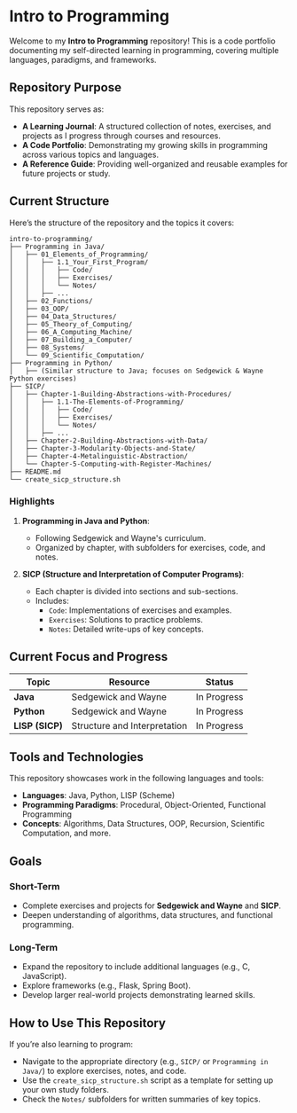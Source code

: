 

# Intro to Programming

Welcome to my **Intro to Programming** repository! This is a code portfolio documenting my self-directed learning in programming, covering multiple languages, paradigms, and frameworks. 

## Repository Purpose

This repository serves as:
- **A Learning Journal**: A structured collection of notes, exercises, and projects as I progress through courses and resources.
- **A Code Portfolio**: Demonstrating my growing skills in programming across various topics and languages.
- **A Reference Guide**: Providing well-organized and reusable examples for future projects or study.

## Current Structure

Here’s the structure of the repository and the topics it covers:

```plaintext
intro-to-programming/
├── Programming in Java/
│   ├── 01_Elements_of_Programming/
│   │   ├── 1.1_Your_First_Program/
│   │   │   ├── Code/
│   │   │   ├── Exercises/
│   │   │   └── Notes/
│   │   ├── ...
│   ├── 02_Functions/
│   ├── 03_OOP/
│   ├── 04_Data_Structures/
│   ├── 05_Theory_of_Computing/
│   ├── 06_A_Computing_Machine/
│   ├── 07_Building_a_Computer/
│   ├── 08_Systems/
│   └── 09_Scientific_Computation/
├── Programming in Python/
│   ├── (Similar structure to Java; focuses on Sedgewick & Wayne Python exercises)
├── SICP/
│   ├── Chapter-1-Building-Abstractions-with-Procedures/
│   │   ├── 1.1-The-Elements-of-Programming/
│   │   │   ├── Code/
│   │   │   ├── Exercises/
│   │   │   └── Notes/
│   │   ├── ...
│   ├── Chapter-2-Building-Abstractions-with-Data/
│   ├── Chapter-3-Modularity-Objects-and-State/
│   ├── Chapter-4-Metalinguistic-Abstraction/
│   └── Chapter-5-Computing-with-Register-Machines/
├── README.md
└── create_sicp_structure.sh
```

### Highlights

1. **Programming in Java and Python**:
   - Following Sedgewick and Wayne's curriculum.
   - Organized by chapter, with subfolders for exercises, code, and notes.

2. **SICP (Structure and Interpretation of Computer Programs)**:
   - Each chapter is divided into sections and sub-sections.
   - Includes:
     - `Code`: Implementations of exercises and examples.
     - `Exercises`: Solutions to practice problems.
     - `Notes`: Detailed write-ups of key concepts.

## Current Focus and Progress

| Topic                      | Resource                         | Status      |
|----------------------------|-----------------------------------|-------------|
| **Java**                   | Sedgewick and Wayne              | In Progress |
| **Python**                 | Sedgewick and Wayne              | In Progress |
| **LISP (SICP)**            | Structure and Interpretation     | In Progress |

## Tools and Technologies

This repository showcases work in the following languages and tools:
- **Languages**: Java, Python, LISP (Scheme)
- **Programming Paradigms**: Procedural, Object-Oriented, Functional Programming
- **Concepts**: Algorithms, Data Structures, OOP, Recursion, Scientific Computation, and more.

## Goals

### Short-Term
- Complete exercises and projects for **Sedgewick and Wayne** and **SICP**.
- Deepen understanding of algorithms, data structures, and functional programming.

### Long-Term
- Expand the repository to include additional languages (e.g., C, JavaScript).
- Explore frameworks (e.g., Flask, Spring Boot).
- Develop larger real-world projects demonstrating learned skills.

## How to Use This Repository

If you’re also learning to program:
- Navigate to the appropriate directory (e.g., `SICP/` or `Programming in Java/`) to explore exercises, notes, and code.
- Use the `create_sicp_structure.sh` script as a template for setting up your own study folders.
- Check the `Notes/` subfolders for written summaries of key topics.
